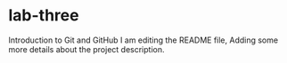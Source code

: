 # lab-three
Introduction to Git and GitHub
I am editing the README file, Adding some more details about the project description.
